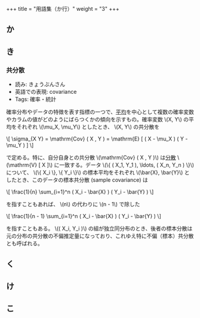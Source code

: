 +++
title = "用語集（か行）"
weight = "3"
+++


## か

## き

### 共分散

- 読み: きょうぶんさん
- 英語での表現: covariance
- Tags: 確率・統計

確率分布やデータの特徴を表す指標の一つで、[平均](../glossary-ja-ha#平均)を中心として複数の確率変数やカラムの値がどのようにばらつくかの傾向を示すもの。確率変数 \\(X, Y\\) の平均をそれぞれ \\(\\mu\_X, \\mu\_Y\\) としたとき、 \\(X, Y\\) の共分散を

\\[
\\sigma\_{X Y} = \\mathrm{Cov} ( X , Y ) = \\mathrm{E} [ ( X - \\mu\_X ) ( Y - \\mu\_Y ) ]
\\]

で定める。特に、自分自身との共分散 \\(\\mathrm{Cov} ( X , Y )\\) は[分散](../glossary-ja-ha#分散) \\(\\mathrm{V} [ X ]\\) に一致する。データ \\(\\{ ( X\_1, Y\_1 ), \\ldots, ( X\_n, Y\_n ) \\}\\) について、 \\(\\{ X\_i \\}, \\{ Y\_i \\}\\) の標本平均をそれぞれ \\(\\bar{X}, \\bar{Y}\\) としたとき、このデータの標本共分散 (sample covariance) は

\\[
\\frac{1}{n} \\sum\_{i=1}^n ( X\_i - \\bar{X} ) ( Y\_i - \\bar{Y} )
\\]

を指すこともあれば、 \\(n\\) の代わりに \\(n - 1\\) で除した

\\[
\\frac{1}{n - 1} \\sum\_{i=1}^n ( X\_i - \\bar{X} ) ( Y\_i - \\bar{Y} )
\\]


を指すこともある。 \\(( X\_i, Y\_i )\\) の組が独立同分布のとき、後者の標本分散は元の分布の共分散の不偏推定量になっており、これゆえ特に不偏（標本）共分散とも呼ばれる。

## く

## け

## こ
